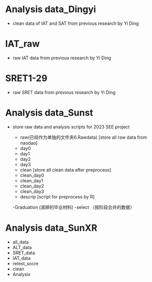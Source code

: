 # Analysis data_Dingyi
  - clean data of IAT and SAT from previous research by Yi Ding
  # IAT_raw
  - raw IAT data from previous research by Yi Ding
  # SRET1-29
  - raw SRET data from previous research by Yi Ding
  
# Analysis data_Sunst
- store raw data and analysis scripts for 2023 SEE project
  -  raw(已经作为单独的文件夹6.Rawdata)
     [store all raw data from naodao]
    -  day0
    -  day1
    -  day2
    -  day3
  -  clean
  [store all clean data after preprocess]
    -  clean_day0
    -  clean_day1
    -  clean_day2
    -  clean_day3
  -  descrip
 [script for preprocess by R]
  
  -Graduation (淑婷的毕业材料)
  -select （按阶段合并的数据）
  
# Analysis data_SunXR
 - all_data
 - ALT_data
 - SRET_data
 - IAT_data
 - retest_socre
 - clean
 - Analysis
